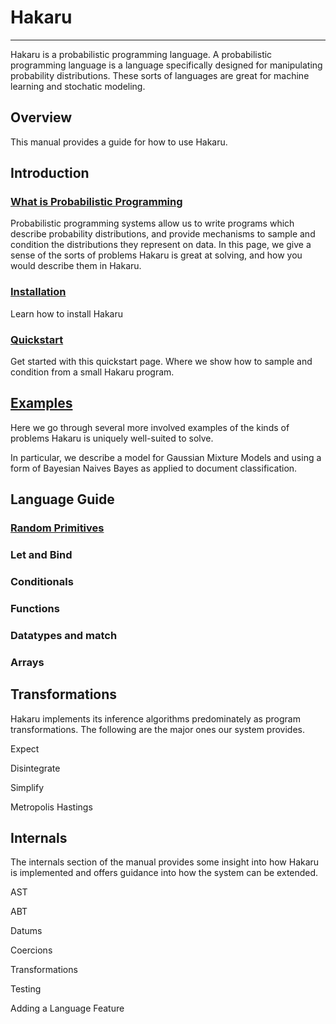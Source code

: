 <h1 class="logo">Hakaru</h1>

----------------------------

Hakaru is a probabilistic programming language. A probabilistic programming
language is a language specifically designed for manipulating probability
distributions. These sorts of languages are great for machine learning and
stochatic modeling.

## Overview

This manual provides a guide for how to use Hakaru.

## Introduction

### [What is Probabilistic Programming](intro/probprog)

Probabilistic programming systems allow us to write programs which
describe probability distributions, and provide mechanisms to
sample and condition the distributions they represent on data. In
this page, we give a sense of the sorts of problems Hakaru is
great at solving, and how you would describe them in Hakaru.

### [Installation](intro/installation)

Learn how to install Hakaru

### [Quickstart](intro/quickstart)

Get started with this quickstart page. Where we show
how to sample and condition from a small Hakaru program.

## [Examples](examples)

Here we go through several more involved examples of the kinds of
problems Hakaru is uniquely well-suited to solve.

In particular, we describe a model for Gaussian Mixture Models and
using a form of Bayesian Naives Bayes as applied to document
classification.

## Language Guide

### [Random Primitives](lang/rand)

### Let and Bind

### Conditionals

### Functions

### Datatypes and match

### Arrays

## Transformations

Hakaru implements its inference algorithms predominately as
program transformations. The following are the major ones
our system provides.

Expect

Disintegrate

Simplify

Metropolis Hastings

## Internals

The internals section of the manual provides some insight into how
Hakaru is implemented and offers guidance into how the system can
be extended.

AST

ABT

Datums

Coercions

Transformations

Testing

Adding a Language Feature
